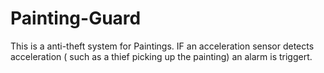 # Painting-Guard

This is a anti-theft system for Paintings. IF an acceleration sensor detects acceleration ( such as a thief picking up the painting) an alarm is triggert.
